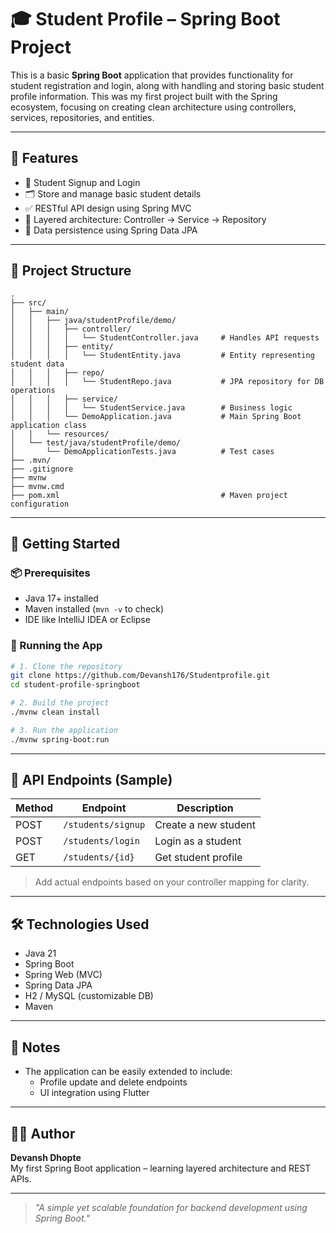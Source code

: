# 🎓 Student Profile – Spring Boot Project

This is a basic **Spring Boot** application that provides functionality for student registration and login, along with handling and storing basic student profile information. This was my first project built with the Spring ecosystem, focusing on creating clean architecture using controllers, services, repositories, and entities.

---

## 🧱 Features

- 🔐 Student Signup and Login
- 🗂️ Store and manage basic student details
- ✅ RESTful API design using Spring MVC
- 🧠 Layered architecture: Controller → Service → Repository
- 💾 Data persistence using Spring Data JPA

---

## 📁 Project Structure

```
.
├── src/
│   ├── main/
│   │   ├── java/studentProfile/demo/
│   │   │   ├── controller/
│   │   │   │   └── StudentController.java     # Handles API requests
│   │   │   ├── entity/
│   │   │   │   └── StudentEntity.java         # Entity representing student data
│   │   │   ├── repo/
│   │   │   │   └── StudentRepo.java           # JPA repository for DB operations
│   │   │   ├── service/
│   │   │   │   └── StudentService.java        # Business logic
│   │   │   └── DemoApplication.java           # Main Spring Boot application class
│   │   └── resources/
│   └── test/java/studentProfile/demo/
│       └── DemoApplicationTests.java          # Test cases
├── .mvn/
├── .gitignore
├── mvnw
├── mvnw.cmd
├── pom.xml                                    # Maven project configuration
```

---

## 🚀 Getting Started

### 📦 Prerequisites

- Java 17+ installed
- Maven installed (`mvn -v` to check)
- IDE like IntelliJ IDEA or Eclipse

### 🔧 Running the App

```bash
# 1. Clone the repository
git clone https://github.com/Devansh176/Studentprofile.git
cd student-profile-springboot

# 2. Build the project
./mvnw clean install

# 3. Run the application
./mvnw spring-boot:run
```

---

## 🔗 API Endpoints (Sample)

| Method | Endpoint          | Description            |
|--------|-------------------|------------------------|
| POST   | `/students/signup` | Create a new student   |
| POST   | `/students/login`  | Login as a student     |
| GET    | `/students/{id}`   | Get student profile    |

> Add actual endpoints based on your controller mapping for clarity.

---

## 🛠️ Technologies Used

- Java 21
- Spring Boot
- Spring Web (MVC)
- Spring Data JPA
- H2 / MySQL (customizable DB)
- Maven

---

## 📌 Notes

- The application can be easily extended to include:
  - Profile update and delete endpoints
  - UI integration using Flutter

---

## 👨‍💻 Author

**Devansh Dhopte**  
My first Spring Boot application – learning layered architecture and REST APIs.

---

> _"A simple yet scalable foundation for backend development using Spring Boot."_
